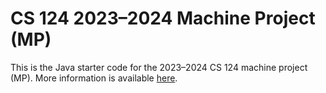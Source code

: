 # CS 124 2023–2024 Machine Project (MP)

This is the Java starter code for the 2023–2024 CS 124 machine project (MP).
More information is available [here](https://cs124.org/MP/).
